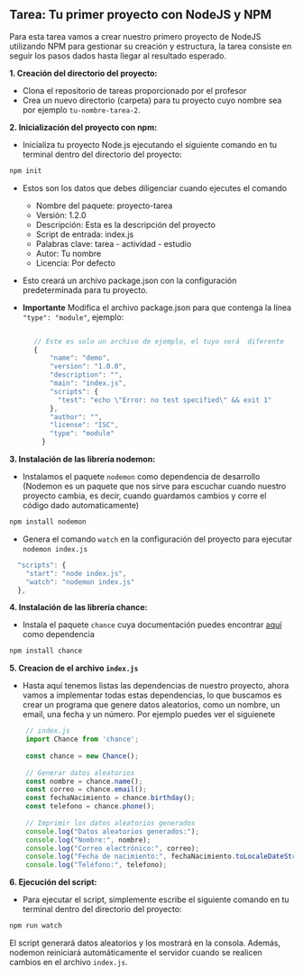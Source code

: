 ## Tarea: Tu primer proyecto con NodeJS y NPM

Para esta tarea vamos a crear nuestro primero proyecto de NodeJS utilizando NPM para gestionar su creación y estructura, la tarea consiste en seguir los pasos dados hasta llegar al resultado esperado.

**1. Creación del directorio del proyecto:**

- Clona el repositorio de tareas proporcionado por el profesor
- Crea un nuevo directorio (carpeta) para tu proyecto cuyo nombre sea por ejemplo `tu-nombre-tarea-2`.
  
**2. Inicialización del proyecto con npm:**
- Inicializa tu proyecto Node.js ejecutando el siguiente comando en tu terminal dentro del directorio del proyecto:
```bash
npm init
```
- Estos son los datos que debes diligenciar cuando ejecutes el comando
  
    - Nombre del paquete: proyecto-tarea
    - Versión: 1.2.0
    - Descripción: Esta es la descripción del proyecto
    - Script de entrada: index.js
    - Palabras clave: tarea - actividad - estudio
    - Autor: Tu nombre
    - Licencia: Por defecto
- Esto creará un archivo package.json con la configuración predeterminada para tu proyecto.
- **Importante** Modifica el archivo  package.json para que contenga la línea `"type": "module"`, ejemplo:
  
```javascript

      // Este es solo un archivo de ejemplo, el tuyo será  diferente
      {
          "name": "demo",
          "version": "1.0.0",
          "description": "",
          "main": "index.js",
          "scripts": {
            "test": "echo \"Error: no test specified\" && exit 1"
          },
          "author": "",
          "license": "ISC",
          "type": "module"
        }
```

**3. Instalación de las librería nodemon:**
- Instalamos el paquete `nodemon` como dependencia de desarrollo (Nodemon es un paquete que nos sirve para escuchar cuando nuestro proyecto cambia, es decir, cuando guardamos cambios y corre el código dado automaticamente)
  
```bash
npm install nodemon
```

- Genera el comando `watch` en la configuración del proyecto para ejecutar `nodemon index.js`
    
```javascript
  "scripts": {
    "start": "node index.js",
    "watch": "nodemon index.js"
  },
```
 
**4. Instalación de las librería chance:**
- Instala el paquete `chance` cuya documentación puedes encontrar [aquí](https://chancejs.com/) como dependencia
  
```bash
npm install chance
```

**5. Creacion de el archivo `index.js`**
- Hasta aquí tenemos listas las dependencias de nuestro proyecto, ahora vamos a implementar todas estas dependencias, lo que buscamos es crear un programa que genere datos aleatorios, como un nombre, un email, una fecha y un número. Por ejemplo puedes ver el siguienete

```javascript
    // index.js
    import Chance from 'chance';
    
    const chance = new Chance();
    
    // Generar datos aleatorios
    const nombre = chance.name();
    const correo = chance.email();
    const fechaNacimiento = chance.birthday();
    const telefono = chance.phone();
    
    // Imprimir los datos aleatorios generados
    console.log("Datos aleatorios generados:");
    console.log("Nombre:", nombre);
    console.log("Correo electrónico:", correo);
    console.log("Fecha de nacimiento:", fechaNacimiento.toLocaleDateString());
    console.log("Teléfono:", telefono);
```

**6. Ejecución del script:**

- Para ejecutar el script, simplemente escribe el siguiente comando en tu terminal dentro del directorio del proyecto:
```bash
npm run watch
```
El script generará datos aleatorios y los mostrará en la consola. Además, nodemon reiniciará automáticamente el servidor cuando se realicen cambios en el archivo `index.js`.

